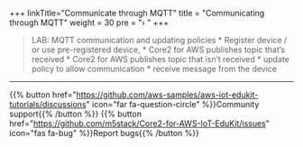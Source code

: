 +++
linkTitle="Communicate through MQTT"
title = "Communicating through MQTT"
weight = 30
pre = "› "
+++


>  LAB: MQTT communication and updating policies
>     * Register device / or use pre-registered device, 
>     * Core2 for AWS publishes topic that’s received
>     * Core2 for AWS publishes topic that isn’t received
>     * update  policy to allow communication
>     * receive message from the device




---
{{% button href="https://github.com/aws-samples/aws-iot-edukit-tutorials/discussions" icon="far fa-question-circle" %}}Community support{{% /button %}} {{% button href="https://github.com/m5stack/Core2-for-AWS-IoT-EduKit/issues" icon="fas fa-bug" %}}Report bugs{{% /button %}}